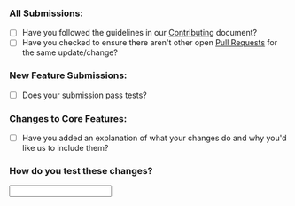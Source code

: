 ### All Submissions:

* [ ] Have you followed the guidelines in our [Contributing](https://github.com/nasa/nos3/blob/main/CONTRIBUTING.md) document?
* [ ] Have you checked to ensure there aren't other open [Pull Requests](https://github.com/nasa/nos3/pulls) for the same update/change?

### New Feature Submissions:

* [ ] Does your submission pass tests?

### Changes to Core Features:

* [ ] Have you added an explanation of what your changes do and why you'd like us to include them?

### How do you test these changes?

<input type="text" id="explain" name="explain"/>